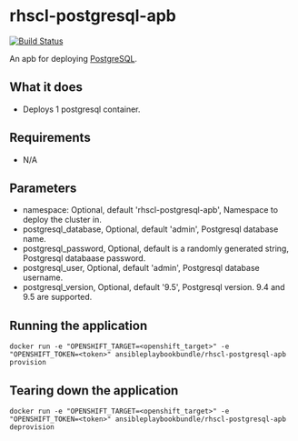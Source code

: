 rhscl-postgresql-apb
======================

[![Build Status](https://travis-ci.org/ansibleplaybookbundle/rhscl-postgresql-apb.svg?branch=master)](https://travis-ci.org/openshift/ansible-service-broker)

An apb for deploying [PostgreSQL](https://www.postgresql.org).

## What it does
* Deploys 1 postgresql container.

## Requirements
* N/A

## Parameters
* namespace: Optional, default 'rhscl-postgresql-apb', Namespace to deploy the cluster in.
* postgresql_database, Optional, default 'admin', Postgresql database name.
* postgresql_password, Optional, default is a randomly generated string, Postgresql databaase password.
* postgresql_user, Optional, default 'admin', Postgresql database username.
* postgresql_version, Optional, default '9.5', Postgresql version. 9.4 and 9.5 are supported.

## Running the application
`docker run -e "OPENSHIFT_TARGET=<openshift_target>" -e "OPENSHIFT_TOKEN=<token>" ansibleplaybookbundle/rhscl-postgresql-apb provision`

## Tearing down the application
`docker run -e "OPENSHIFT_TARGET=<openshift_target>" -e "OPENSHIFT_TOKEN=<token>" ansibleplaybookbundle/rhscl-postgresql-apb deprovision`
